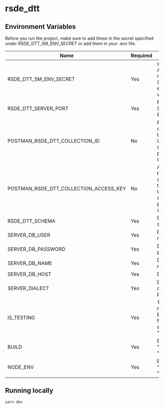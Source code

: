 # rsde_dtt

## Environment Variables

Before you run the project, make sure to add these in the secret specified under RSDE_DTT_SM_ENV_SECRET or add them in your .env file.

| Name                                   | Required | Description                                                                                       |
| -------------------------------------- | -------- | ------------------------------------------------------------------------------------------------- |
| RSDE_DTT_SM_ENV_SECRET                 | Yes      | secret name in AWS secret manager. Stores your environment variables.                             |
| RSDE_DTT_SERVER_PORT                   | Yes      | Port number. Should be in 8000 range.                                                             |
| POSTMAN_RSDE_DTT_COLLECTION_ID         | No       | Postman collection for this project. Used to create/sync project documentation.                   |
| POSTMAN_RSDE_DTT_COLLECTION_ACCESS_KEY | No       | Access key of the Postman collection for this project. Used to create/sync project documentation. |
| RSDE_DTT_SCHEMA                        | Yes      | Database schema.                                                                                  |
| SERVER_DB_USER                         | Yes      | Database user role.                                                                               |
| SERVER_DB_PASSWORD                     | Yes      | Database password.                                                                                |
| SERVER_DB_NAME                         | Yes      | Database name.                                                                                    |
| SERVER_DB_HOST                         | Yes      | Datbase host.                                                                                     |
| SERVER_DIALECT                         | Yes      | Database dialect. Should be "postgres".                                                           |
| IS_TESTING                             | Yes      | To run test, this must be true. BUILD and NODE_ENV should also be "development".                  |
| BUILD                                  | Yes      | Either "production" or "development".                                                             |
| NODE_ENV                               | Yes      | Either "production" or "development".                                                             |

## Running locally

```
yarn dev
```

